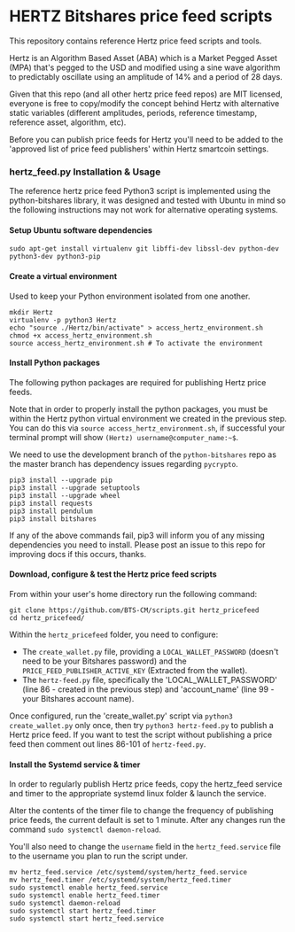 # HERTZ Bitshares price feed scripts

This repository contains reference Hertz price feed scripts and tools.

Hertz is an Algorithm Based Asset (ABA) which is a Market Pegged Asset (MPA) that's pegged to the USD and modified using a sine wave algorithm to predictably oscillate using an amplitude of 14% and a period of 28 days.

Given that this repo (and all other hertz price feed repos) are MIT licensed, everyone is free to copy/modify the concept behind Hertz with alternative static variables (different amplitudes, periods, reference timestamp, reference asset, algorithm, etc).

Before you can publish price feeds for Hertz you'll need to be added to the 'approved list of price feed publishers' within Hertz smartcoin settings.

### hertz_feed.py Installation & Usage

The reference hertz price feed Python3 script is implemented using the python-bitshares library, it was designed and tested with Ubuntu in mind so the following instructions may not work for alternative operating systems.

#### Setup Ubuntu software dependencies

`sudo apt-get install virtualenv git libffi-dev libssl-dev python-dev python3-dev python3-pip`

#### Create a virtual environment

Used to keep your Python environment isolated from one another.

```
mkdir Hertz
virtualenv -p python3 Hertz
echo "source ./Hertz/bin/activate" > access_hertz_environment.sh
chmod +x access_hertz_environment.sh
source access_hertz_environment.sh # To activate the environment
```

#### Install Python packages

The following python packages are required for publishing Hertz price feeds.

Note that in order to properly install the python packages, you must be within the Hertz python virtual environment we created in the previous step. You can do this via `source access_hertz_environment.sh`, if successful your terminal prompt will show `(Hertz) username@computer_name:~$`.

We need to use the development branch of the `python-bitshares` repo as the master branch has dependency issues regarding `pycrypto`.

```
pip3 install --upgrade pip
pip3 install --upgrade setuptools
pip3 install --upgrade wheel
pip3 install requests
pip3 install pendulum
pip3 install bitshares
```

If any of the above commands fail, pip3 will inform you of any missing dependencies you need to install. Please post an issue to this repo for improving docs if this occurs, thanks.

#### Download, configure & test the Hertz price feed scripts

From within your user's home directory run the following command:

```
git clone https://github.com/BTS-CM/scripts.git hertz_pricefeed
cd hertz_pricefeed/
```



Within the `hertz_pricefeed` folder, you need to configure:
* The `create_wallet.py` file, providing a `LOCAL_WALLET_PASSWORD` (doesn't need to be your Bitshares password) and the `PRICE_FEED_PUBLISHER_ACTIVE_KEY` (Extracted from the wallet).
* The `hertz-feed.py` file, specifically the 'LOCAL_WALLET_PASSWORD' (line 86 - created in the previous step) and 'account_name' (line 99 - your Bitshares account name).

Once configured, run the 'create_wallet.py' script via `python3 create_wallet.py` only once, then try `python3 hertz-feed.py` to publish a Hertz price feed. If you want to test the script without publishing a price feed then comment out lines 86-101 of `hertz-feed.py`.

#### Install the Systemd service & timer

In order to regularly publish Hertz price feeds, copy the hertz_feed service and timer to the appropriate systemd linux folder & launch the service.

Alter the contents of the timer file to change the frequency of publishing price feeds, the current default is set to 1 minute. After any changes run the command `sudo systemctl daemon-reload`.

You'll also need to change the `username` field in the `hertz_feed.service` file to the username you plan to run the script under.

```
mv hertz_feed.service /etc/systemd/system/hertz_feed.service
mv hertz_feed.timer /etc/systemd/system/hertz_feed.timer
sudo systemctl enable hertz_feed.service
sudo systemctl enable hertz_feed.timer
sudo systemctl daemon-reload
sudo systemctl start hertz_feed.timer
sudo systemctl start hertz_feed.service
```
